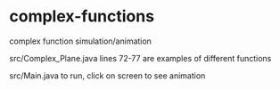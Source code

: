# complex-functions
complex function simulation/animation

src/Complex_Plane.java lines 72-77 are examples of different functions

src/Main.java to run, click on screen to see animation
